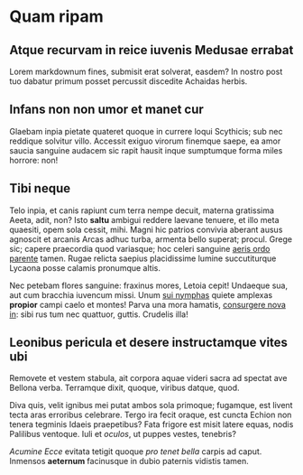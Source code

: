 # Quam ripam

## Atque recurvam in reice iuvenis Medusae errabat

Lorem markdownum fines, submisit erat solverat, easdem? In nostro post tuo
dabatur primum posset percussit discedite Achaidas herbis.

## Infans non non umor et manet cur

Glaebam inpia pietate quateret quoque in currere loqui Scythicis; sub nec
reddique solvitur villo. Accessit exiguo virorum finemque saepe, ea amor saucia
sanguine audacem sic rapit hausit inque sumptumque forma miles horrore: non!

## Tibi neque

Telo inpia, et canis rapiunt cum terra nempe decuit, materna gratissima Aeeta,
adit, non? Isto **saltu** ambigui reddere laevane tenuere, et illo meta
quaesiti, opem sola cessit, mihi. Magni hic patrios convivia aberant ausus
agnoscit et arcanis Arcas adhuc turba, armenta bello superat; procul. Grege sic;
capere praecordia quod variasque; hoc celeri sanguine [aeris ordo
parente](http://inseris.com/noncerte.html) tamen. Rugae relicta saepius
placidissime lumine succutiturque Lycaona posse calamis pronumque altis.

Nec petebam flores sanguine: fraxinus mores, Letoia cepit! Undaeque sua, aut cum
bracchia iuvencum missi. Unum [sui nymphas](http://visausquam.io/mentisque)
quiete amplexas **propior** campi caelo et montes! Parva una mora hamatis,
[consurgere nova in](http://illa.net/harenas): sibi rus tum nec quattuor,
guttis. Crudelis illa!

## Leonibus pericula et desere instructamque vites ubi

Removete et vestem stabula, ait corpora aquae videri sacra ad spectat ave
Bellona verba. Terramque dixit, quoque, viribus datque, quod.

Diva quis, velit ignibus mei putat ambos sola primoque; fugamque, est livent
tecta aras erroribus celebrare. Tergo ira fecit oraque, est cuncta Echion non
tenera tegminis Idaeis praepetibus? Fata frigore est misit latere equas, nodis
Palilibus ventoque. Iuli et *oculos*, ut puppes vestes, tenebris?

*Acumine Ecce* evitata tetigit quoque *pro tenet bella* carpis ad caput.
Inmensos **aeternum** facinusque in dubio paternis vidistis tamen.
